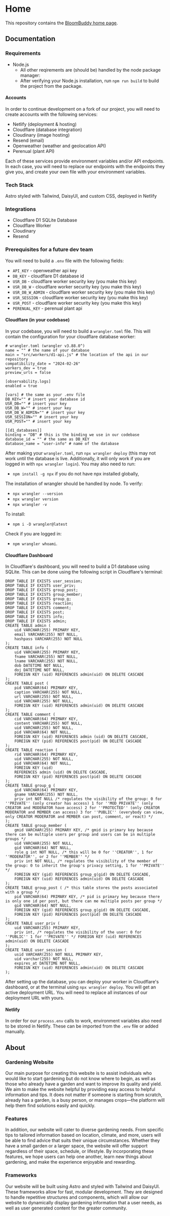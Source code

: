 # Home

This repository contains the [BloomBuddy home page](https://cscd488group3-BloomBuddy.netlify.app/).

## Documentation

### Requirements

- Node.js
  - All other reqirements are (should be) handled by the node package manager:
  - After verifying your Node.js installation, run `npm run build` to build the project from the package.

#### Accounts

In order to continue development on a fork of our project, you will need to create accounts with the following services:

- Netlify (deployment & hosting)
- Cloudflare (database integration)
- Cloudinary (image hosting)
- Resend (email)
- Openweather (weather and geolocation API)
- Perenual (plant API)

Each of these services provide environment variables and/or API endpoints. In each case, you will need to replace our endpoints with the endpoints they give you, and create your own file with your environment variables.

### Tech Stack

Astro styled with Tailwind, DaisyUI, and custom CSS, deployed in Netlify

### Integrations

- Cloudflare D1 SQLite Database
- Cloudflare Worker
- Cloudinary
- Resend

### Prerequisites for a future dev team

You will need to build a `.env` file with the following fields:

- `API_KEY` - openweather api key
- `DB_KEY` - cloudflare D1 database id
- `USR_DB` - cloudflare worker security key (you make this key)
- `USR_DB_W` - cloudflare worker security key (you make this key)
- `USR_DB_W_ADMIN` - cloudflare worker security key (you make this key)
- `USR_SESSION` - cloudflare worker security key (you make this key)
- `USR_POST` - cloudflare worker security key (you make this key)
- `PERENUAL_KEY` - perenual plant api

#### Cloudflare (in your codebase)

In your codebase, you will need to build a `wrangler.toml` file. This will contain the
configuration for your cloudflare database worker:

```[TOML]
# wrangler.toml (wrangler v3.88.0^)
name = "" # the name of your database
main = "src/workers/d1-api.js" # the location of the api in our repository
compatibility_date = "2024-02-26"
workers_dev = true
preview_urls = false

[observability.logs]
enabled = true

[vars] # the same as your .env file
DB_KEY="" # insert your database id
USR_DB="" # insert your key
USR_DB_W="" # insert your key
USR_DB_W_ADMIN="" # insert your key
USR_SESSION="" # insert your key
USR_POST="" # insert your key

[[d1_databases]]
binding = "DB" # this is the binding we use in our codebase
database_id = "" # the same as DB_KEY
database_name = "user-info" # name of the database
```

After making your `wrangler.toml`, run `npx wrangler deploy` (this may not work until the database is live. Additionally, it will only work if you are logged in with `npx wrangler login`). You may also need to run:

- `npm install -g npx` if you do not have npx installed globally,

The installation of wrangler should be handled by node. To verify:

- `npx wrangler --version`
- `npx wrangler version`
- `npx wrangler -v`

To install:

- `npm i -D wrangler@latest`

Check if you are logged in:

- `npm wrangler whoami`.

#### Cloudflare Dashboard

In Cloudflare's dashboard, you will need to build a D1 database using SQLite. This can be done using the following script in Cloudflare's terminal:

```[SQLite]
DROP TABLE IF EXISTS user_session;
DROP TABLE IF EXISTS user_priv;
DROP TABLE IF EXISTS group_post;
DROP TABLE IF EXISTS group_member;
DROP TABLE IF EXISTS group_g;
DROP TABLE IF EXISTS reaction;
DROP TABLE IF EXISTS comment;
DROP TABLE IF EXISTS post;
DROP TABLE IF EXISTS info;
DROP TABLE IF EXISTS admin;
CREATE TABLE admin ( 
    uid VARCHAR(255) PRIMARY KEY, 
    email VARCHAR(255) NOT NULL, 
    hashpass VARCHAR(255) NOT NULL
);
CREATE TABLE info ( 
    uid VARCHAR(255) PRIMARY KEY,  
    fname VARCHAR(255) NOT NULL, 
    lname VARCHAR(255) NOT NULL, 
    dob DATETIME NOT NULL,
    doj DATETIME NOT NULL,
    FOREIGN KEY (uid) REFERENCES admin(uid) ON DELETE CASCADE
);
CREATE TABLE post ( 
    pid VARCHAR(64) PRIMARY KEY, 
    caption VARCHAR(255) NOT NULL, 
    url VARCHAR(255) NOT NULL, 
    uid VARCHAR(255) NOT NULL, 
    FOREIGN KEY (uid) REFERENCES admin(uid) ON DELETE CASCADE 
);
CREATE TABLE comment (
    cid VARCHAR(64) PRIMARY KEY,
    content VARCHAR(255) NOT NULL,
    uid VARCHAR(255) NOT NULL,
    pid VARCHAR(64) NOT NULL,
    FOREIGN KEY (uid) REFERENCES admin (uid) ON DELETE CASCADE,
    FOREIGN KEY (pid) REFERENCES post(pid) ON DELETE CASCADE 
);
CREATE TABLE reaction ( 
    rid VARCHAR(64) PRIMARY KEY, 
    uid VARCHAR(255) NOT NULL, 
    pid VARCHAR(64) NOT NULL, 
    FOREIGN KEY (uid) 
    REFERENCES admin (uid) ON DELETE CASCADE,
    FOREIGN KEY (pid) REFERENCES post(pid) ON DELETE CASCADE
);
CREATE TABLE group_g (
    gid VARCHAR(64) PRIMARY KEY, 
    gname VARCHAR(255) NOT NULL, 
    priv int NOT NULL /* regulates the visibility of the group: 0 for ''PRIVATE'' (only creator has access) 1 for ''MOD_PRIVATE'' (only CREATOR and MODERATOR have access) 2 for ''PROTECTED'' (only CREATOR MODERATOR and MEMBER can access) 3 for ''PUBLIC'' (everybody can view, only CREATOR MODERATOR and MEMBER can post, comment, or react) */
);
CREATE TABLE group_member (
    gmid VARCHAR(255) PRIMARY KEY, /* gmid is primary key because there can be multiple users per group and users can be in multiple groups */
    uid VARCHAR(255) NOT NULL,  
    gid VARCHAR(64) NOT NULL, 
    role_g int NOT NULL, /* this will be 0 for ''CREATOR'', 1 for ''MODERATOR'', or 2 for ''MEMBER'' */ 
    priv int NOT NULL, /* regulates the visibility of the member of the group: 0 to inherit the group's privacy setting, 1 for ''PRIVATE'' */ 
    FOREIGN KEY (gid) REFERENCES group_g(gid) ON DELETE CASCADE, 
    FOREIGN KEY (uid) REFERENCES admin(uid) ON DELETE CASCADE
);
CREATE TABLE group_post ( /* this table stores the posts associated with a group */ 
    pid VARCHAR(64) PRIMARY KEY, /* pid is primary key because there is only one id per post, but there can me multiple posts per group */ 
    gid VARCHAR(64) NOT NULL, 
    FOREIGN KEY (gid) REFERENCES group_g(gid) ON DELETE CASCADE, 
    FOREIGN KEY (pid) REFERENCES post(pid) ON DELETE CASCADE 
);
CREATE TABLE user_priv (
    uid VARCHAR(255) PRIMARY KEY, 
    priv int, /* regulates the visibility of the user: 0 for ''PUBLIC'' 1 for ''PRIVATE'' */ FOREIGN KEY (uid) REFERENCES admin(uid) ON DELETE CASCADE
);
CREATE TABLE user_session ( 
    usid VARCHAR(255) NOT NULL PRIMARY KEY, 
    uid varchar(255) NOT NULL,
    expires_at DATETIME NOT NULL,
    FOREIGN KEY (uid) REFERENCES admin(uid) ON DELETE CASCADE
);
```

After setting up the database, you can deploy your worker in Cloudflare's dashboard, or at the terminal using `npx wrangler deploy`. You will get an active deployment URL. You will need to replace all instances of our deployment URL with yours.

#### Netlify

In order for our `process.env` calls to work, environment variables also need to be stored in Netlify. These can be imported from the `.env` file or added manually.

## About

### Gardening Website

Our main purpose for creating this website is to assist individuals who would like
to start gardening but do not know where to begin, as well as those who already have a
garden and want to improve its quality and yield. We aim to make the website helpful by
providing easy access to helpful information and tips. It does not matter if someone is
starting from scratch, already has a garden, is a busy person, or manages crops—the
platform will help them find solutions easily and quickly.

### Features

In addition, our website will cater to diverse gardening needs. From specific tips
to tailored information based on location, climate, and more, users will be able to find
advice that suits their unique circumstances. Whether they have a small garden or a
larger space, the website will offer support regardless of their space, schedule, or
lifestyle. By incorporating these features, we hope users can help one another, learn
new things about gardening, and make the experience enjoyable and rewarding.

### Frameworks

Our website will be built using Astro and styled with Tailwind and DaisyUI. These frameworks allow for
fast, modular development. They are designed to handle repetitive structures and components, which will
allow our website to dynamically display gardening information that a user needs, as well as
user generated content for the greater community.
